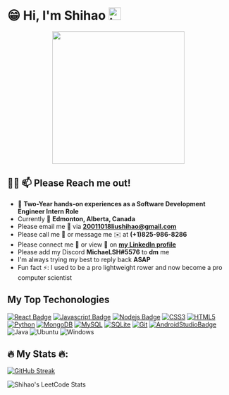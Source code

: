# :grin: Hi, I'm Shihao <img src="https://user-images.githubusercontent.com/1303154/88677602-1635ba80-d120-11ea-84d8-d263ba5fc3c0.gif" width="28px" height="28px" alt="hi">
<div id="header" align="center">
  <img src="https://media1.giphy.com/media/1sgetPM00wWqJpVUTl/giphy.gif?cid=ecf05e479pg19fpgvjnf105e9b34hexgswzsags41c5zw9pg&rid=giphy.gif&ct=s" width="300"/>
</div>

## :technologist: 📫 Please Reach me out!

- 🔭 **Two-Year hands-on experiences as a Software Development Engineer Intern Role**
- Currently :round_pushpin: **Edmonton, Alberta, Canada**
- Please email me :e-mail: via **20011018liushihao@gmail.com**
- Please call me :calling: or message me :envelope: at **(+1)825-986-8286**
- Please connect me :handshake: or view :eyes: on [**my LinkedIn profile**](https://www.linkedin.com/in/michael-liu-lsh20011018/)
- Please add my Discord **MichaeLSH#5576** to **dm** me
- I'm always trying my best to reply back **ASAP**
- Fun fact ⚡: I used to be a pro lightweight rower and now become a pro computer scientist 

## My Top Techonologies 

[![React Badge](https://img.shields.io/badge/-React-61DBFB?style=for-the-badge&labelColor=black&logo=react&logoColor=61DBFB)](#) [![Javascript Badge](https://img.shields.io/badge/-Javascript-F0DB4F?style=for-the-badge&labelColor=black&logo=javascript&logoColor=F0DB4F)](#) [![Nodejs Badge](https://img.shields.io/badge/-Nodejs-3C873A?style=for-the-badge&labelColor=black&logo=node.js&logoColor=3C873A)](#) [![CSS3](https://img.shields.io/badge/CSS3-1572B6?style=for-the-badge&logo=css3&logoColor=white)](#) [![HTML5](https://img.shields.io/badge/HTML5-E34F26?style=for-the-badge&logo=html5&logoColor=white)](#) [![Python](https://img.shields.io/badge/Python-FFD43B?style=for-the-badge&logo=python&logoColor=blue)](#) [![MongoDB](https://img.shields.io/badge/MongoDB-4EA94B?style=for-the-badge&logo=mongodb&logoColor=white)](#) [![MySQL](https://img.shields.io/badge/MySQL-005C84?style=for-the-badge&logo=mysql&logoColor=white)](#) [![SQLite](https://img.shields.io/badge/SQLite-07405E?style=for-the-badge&logo=sqlite&logoColor=white)](#) [![Git](https://img.shields.io/badge/GIT-E44C30?style=for-the-badge&logo=git&logoColor=white)](#) [![AndroidStudioBadge](https://img.shields.io/badge/Android_Studio-3DDC84?style=for-the-badge&logo=android-studio&logoColor=white)](#) ![Java](https://img.shields.io/badge/java-%23ED8B00.svg?style=for-the-badge&logo=java&logoColor=white) ![Ubuntu](https://img.shields.io/badge/Ubuntu-E95420?style=for-the-badge&logo=ubuntu&logoColor=white) ![Windows](https://img.shields.io/badge/Windows-0078D6?style=for-the-badge&logo=windows&logoColor=white)

## 🔥 My Stats 🔥:

[![GitHub Streak](http://github-readme-streak-stats.herokuapp.com?user=MichaelLsh&theme=dark&background=000000)](https://git.io/streak-stats)


![Shihao's LeetCode Stats](https://readme-stats-curly210102.vercel.app/api/leetcode?username=lsh20011018)




